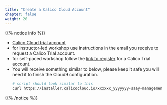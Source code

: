 ```yaml
---
title: "Create a Calico Cloud Account"
chapter: false
weight: 20
---
```

{{% notice info %}}
 - [Calico Cloud trial account](https://www.tigera.io/tigera-products/calico-cloud/)
  - for instructor-led workshop use instructions in the email you receive to request a Calico Trial account.
  - for self-paced workshop follow the [link to register](https://www.tigera.io/tigera-products/calico-cloud/) for a Calico Trial account.
- You will receive something similar to below, please keep it safe you will need it to finish the Cloud9 configuration.
    ```bash
    # script should look similar to this
    curl https://installer.calicocloud.io/xxxxxx_yyyyyyy-saay-management_install.sh | bash
    ```
{{% /notice %}}
